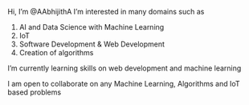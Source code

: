 Hi, I’m @AAbhijithA
I’m interested in many domains such as
1) AI and Data Science with Machine Learning
2) IoT
3) Software Development & Web Development
4) Creation of algorithms


I’m currently learning skills on web development and machine learning 

I am open to collaborate on any
Machine Learning, Algorithms and IoT based problems
